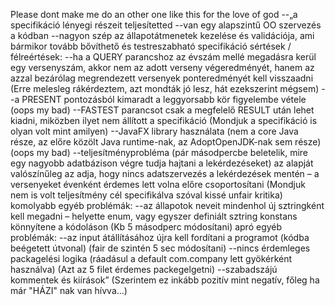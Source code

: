 
Please dont make me do an other one like this for the love of god
--„a specifikáció lényegi részeit teljesítetted
--van egy alapszintű OO szervezés a kódban
--nagyon szép az állapotátmenetek kezelése és validációja, ami bármikor tovább bővíthető és testreszabható
specifikáció sértések / félreértések:
--ha a QUERY parancshoz az évszám mellé megadásra kerül egy versenyszám, akkor nem az adott verseny végeredményét, hanem az azzal bezárólag megrendezett versenyek ponteredményét kell visszaadni (Erre melesleg rákérdeztem, azt mondták jó lesz, hát ezekszerint mégsem)
--a PRESENT pontozásból kimaradt a leggyorsabb kör figyelembe vétele (oops my bad)
--FASTEST parancsot csak a megfelelő RESULT után lehet kiadni, miközben ilyet nem állított a specifikáció (Mondjuk a specifikáció is olyan volt mint amilyen)
--JavaFX library használata (nem a core Java része, az előre közölt Java runtime-nak, az AdoptOpenJDK-nak sem része) (oops my bad)
--teljesítményprobléma (pár másodpercbe beletelik, mire egy nagyobb adatbázison végre tudja hajtani a lekérdezéseket)
az alapját valószínűleg az adja, hogy nincs adatszervezés a lekérdezések mentén – a versenyeket évenként érdemes lett volna előre csoportosítani (Mondjuk nem is volt teljesítmény cél specifikálva szóval kissé unfair kritika)
komolyabb egyéb problémák:
--az állapotok neveit mindenhol új sztringként kell megadni – helyette enum, vagy egyszer definiált sztring konstans könnyítene a kódoláson (Kb 5 másodperc módosítani)
apró egyéb problémák:
--az input átállításához újra kell fordítani a programot (kódba beégetett útvonal) (fair de szintén 5 sec módosítani)
--nincs érdemleges packagelési logika (ráadásul a default com.company lett gyökérként használva) (Azt az 5 filet érdemes packegelgetni)
--szabadszájú kommentek és kiírások” (Szerintem ez inkább pozitív mint negatív, főleg ha már "HÁZI" nak van hívva...)
